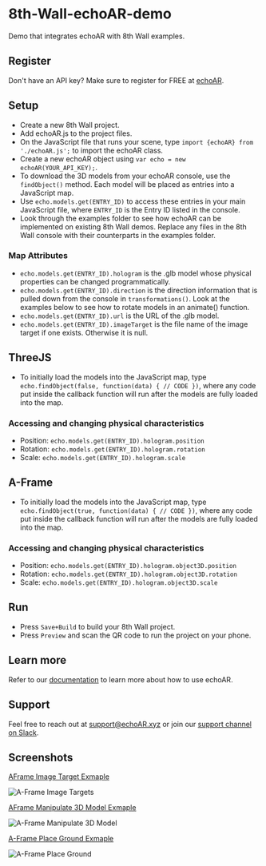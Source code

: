 # 8th-Wall-echoAR-demo
Demo that integrates echoAR with 8th Wall examples.

## Register
Don't have an API key? Make sure to register for FREE at [echoAR](https://console.echoar.xyz/#/auth/register).

## Setup
* Create a new 8th Wall project.
* Add echoAR.js to the project files.
* On the JavaScript file that runs your scene, type `import {echoAR} from './echoAR.js';` to import the echoAR class.
* Create a new echoAR object using `var echo = new echoAR(YOUR_API_KEY);`.
* To download the 3D models from your echoAR console, use the `findObject()` method. Each model will be placed as entries into a JavaScript map.
* Use `echo.models.get(ENTRY_ID)` to access these entries in your main JavaScript file, where `ENTRY_ID` is the Entry ID listed in the console.
* Look through the examples folder to see how echoAR can be implemented on existing 8th Wall demos. Replace any files in the 8th Wall console with their counterparts in the examples folder.
### Map Attributes
* `echo.models.get(ENTRY_ID).hologram` is the .glb model whose physical properties can be changed programmatically.
* `echo.models.get(ENTRY_ID).direction` is the direction information that is pulled down from the console in `transformations()`. Look at the examples below to see how to rotate models in an animate() function.
* `echo.models.get(ENTRY_ID).url` is the URL of the .glb model.
* `echo.models.get(ENTRY_ID).imageTarget` is the file name of the image target if one exists. Otherwise it is null.

## ThreeJS
* To initially load the models into the JavaScript map, type `echo.findObject(false, function(data) { // CODE })`, where any code put inside the callback function will run after the models are fully loaded into the map.
### Accessing and changing physical characteristics
* Position: `echo.models.get(ENTRY_ID).hologram.position`
* Rotation: `echo.models.get(ENTRY_ID).hologram.rotation`
* Scale: `echo.models.get(ENTRY_ID).hologram.scale`
## A-Frame
* To initially load the models into the JavaScript map, type `echo.findObject(true, function(data) { // CODE })`, where any code put inside the callback function will run after the models are fully loaded into the map.
### Accessing and changing physical characteristics
* Position: `echo.models.get(ENTRY_ID).hologram.object3D.position`
* Rotation: `echo.models.get(ENTRY_ID).hologram.object3D.rotation`
* Scale: `echo.models.get(ENTRY_ID).hologram.object3D.scale`

## Run
* Press `Save+Build` to build your 8th Wall project.
* Press `Preview` and scan the QR code to run the project on your phone.

## Learn more
Refer to our [documentation](https://docs.echoar.xyz/) to learn more about how to use echoAR.

## Support
Feel free to reach out at [support@echoAR.xyz](mailto:support@echoAR.xyz) or join our [support channel on Slack](https://join.slack.com/t/echoar/shared_invite/enQtNTg4NjI5NjM3OTc1LWU1M2M2MTNlNTM3NGY1YTUxYmY3ZDNjNTc3YjA5M2QyNGZiOTgzMjVmZWZmZmFjNGJjYTcxZjhhNzk3YjNhNjE). 

## Screenshots
[AFrame Image Target Exmaple](https://github.com/echoARxyz/echoAR-8th_Wall/tree/main/Examples/A-Frame%20Image%20Targets%20Flyer)

![A-Frame Image Targets](/Examples/A-Frame%20Image%20Targets%20Flyer/Screenshot.gif)

[AFrame Manipulate 3D Model Exmaple](https://github.com/echoARxyz/echoAR-8th_Wall/tree/main/Examples/A-Frame%20Manipulate%203D%20Model)

![A-Frame Manipulate 3D Model](/Examples/A-Frame%20Manipulate%203D%20Model/Screenshot.gif)

[A-Frame Place Ground Exmaple](https://github.com/echoARxyz/echoAR-8th_Wall/tree/main/Examples/A-Frame%20Place%20Ground)

![A-Frame Place Ground](/Examples/A-Frame%20Place%20Ground/Screenshot.gif)

